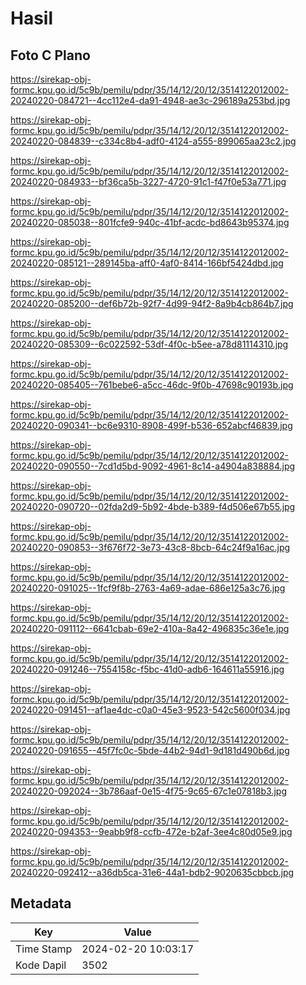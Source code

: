 # Hasil

## Foto C Plano

https://sirekap-obj-formc.kpu.go.id/5c9b/pemilu/pdpr/35/14/12/20/12/3514122012002-20240220-084721--4cc112e4-da91-4948-ae3c-296189a253bd.jpg

https://sirekap-obj-formc.kpu.go.id/5c9b/pemilu/pdpr/35/14/12/20/12/3514122012002-20240220-084839--c334c8b4-adf0-4124-a555-899065aa23c2.jpg

https://sirekap-obj-formc.kpu.go.id/5c9b/pemilu/pdpr/35/14/12/20/12/3514122012002-20240220-084933--bf36ca5b-3227-4720-91c1-f47f0e53a771.jpg

https://sirekap-obj-formc.kpu.go.id/5c9b/pemilu/pdpr/35/14/12/20/12/3514122012002-20240220-085038--801fcfe9-940c-41bf-acdc-bd8643b95374.jpg

https://sirekap-obj-formc.kpu.go.id/5c9b/pemilu/pdpr/35/14/12/20/12/3514122012002-20240220-085121--289145ba-aff0-4af0-8414-166bf5424dbd.jpg

https://sirekap-obj-formc.kpu.go.id/5c9b/pemilu/pdpr/35/14/12/20/12/3514122012002-20240220-085200--def6b72b-92f7-4d99-94f2-8a9b4cb864b7.jpg

https://sirekap-obj-formc.kpu.go.id/5c9b/pemilu/pdpr/35/14/12/20/12/3514122012002-20240220-085309--6c022592-53df-4f0c-b5ee-a78d81114310.jpg

https://sirekap-obj-formc.kpu.go.id/5c9b/pemilu/pdpr/35/14/12/20/12/3514122012002-20240220-085405--761bebe6-a5cc-46dc-9f0b-47698c90193b.jpg

https://sirekap-obj-formc.kpu.go.id/5c9b/pemilu/pdpr/35/14/12/20/12/3514122012002-20240220-090341--bc6e9310-8908-499f-b536-652abcf46839.jpg

https://sirekap-obj-formc.kpu.go.id/5c9b/pemilu/pdpr/35/14/12/20/12/3514122012002-20240220-090550--7cd1d5bd-9092-4961-8c14-a4904a838884.jpg

https://sirekap-obj-formc.kpu.go.id/5c9b/pemilu/pdpr/35/14/12/20/12/3514122012002-20240220-090720--02fda2d9-5b92-4bde-b389-f4d506e67b55.jpg

https://sirekap-obj-formc.kpu.go.id/5c9b/pemilu/pdpr/35/14/12/20/12/3514122012002-20240220-090853--3f676f72-3e73-43c8-8bcb-64c24f9a16ac.jpg

https://sirekap-obj-formc.kpu.go.id/5c9b/pemilu/pdpr/35/14/12/20/12/3514122012002-20240220-091025--1fcf9f8b-2763-4a69-adae-686e125a3c76.jpg

https://sirekap-obj-formc.kpu.go.id/5c9b/pemilu/pdpr/35/14/12/20/12/3514122012002-20240220-091112--6641cbab-69e2-410a-8a42-496835c36e1e.jpg

https://sirekap-obj-formc.kpu.go.id/5c9b/pemilu/pdpr/35/14/12/20/12/3514122012002-20240220-091246--7554158c-f5bc-41d0-adb6-164611a55916.jpg

https://sirekap-obj-formc.kpu.go.id/5c9b/pemilu/pdpr/35/14/12/20/12/3514122012002-20240220-091451--af1ae4dc-c0a0-45e3-9523-542c5600f034.jpg

https://sirekap-obj-formc.kpu.go.id/5c9b/pemilu/pdpr/35/14/12/20/12/3514122012002-20240220-091655--45f7fc0c-5bde-44b2-94d1-9d181d490b6d.jpg

https://sirekap-obj-formc.kpu.go.id/5c9b/pemilu/pdpr/35/14/12/20/12/3514122012002-20240220-092024--3b786aaf-0e15-4f75-9c65-67c1e07818b3.jpg

https://sirekap-obj-formc.kpu.go.id/5c9b/pemilu/pdpr/35/14/12/20/12/3514122012002-20240220-094353--9eabb9f8-ccfb-472e-b2af-3ee4c80d05e9.jpg

https://sirekap-obj-formc.kpu.go.id/5c9b/pemilu/pdpr/35/14/12/20/12/3514122012002-20240220-092412--a36db5ca-31e6-44a1-bdb2-9020635cbbcb.jpg


## Metadata

| Key        | Value               |
| ---------- | ------------------- |
| Time Stamp | 2024-02-20 10:03:17 |
| Kode Dapil | 3502                |



